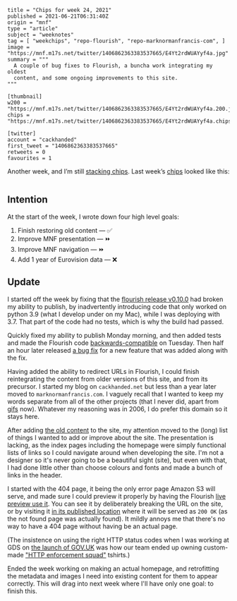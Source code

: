 ```
title = "Chips for week 24, 2021"
published = 2021-06-21T06:31:40Z
origin = "mnf"
type = "article"
subject = "weeknotes"
tag = [ "weekchips", "repo-flourish", "repo-marknormanfrancis-com", ]
image = "https://mnf.m17s.net/twitter/1406862363383537665/E4Yt2rdWUAYyf4a.jpg"
summary = """
  A couple of bug fixes to Flourish, a buncha work integrating my oldest
  content, and some ongoing improvements to this site.
"""

[thumbnail]
w200 = "https://mnf.m17s.net/twitter/1406862363383537665/E4Yt2rdWUAYyf4a.200.jpg"
chips = "https://mnf.m17s.net/twitter/1406862363383537665/E4Yt2rdWUAYyf4a.chips.jpg"

[twitter]
account = "cackhanded"
first_tweet = "1406862363383537665"
retweets = 0
favourites = 1
```

Another week, and I’m still [stacking chips][chips]. Last week’s
[chips][markers] looked like this:

[chips]: /2020/06/19/my-week-in-poker-chips
[markers]: /2020/08/22/my-weekchips-markers

<p class='image'><img src='https://mnf.m17s.net/2021/06/21/E4Yt2rdWUAYyf4a.jpg' alt=''></p>

## Intention

At the start of the week, I wrote down four high level goals:

1. Finish restoring old content — ✅
1. Improve MNF presentation — ⏩
1. Improve MNF navigation — ⏩
1. Add 1 year of Eurovision data — ❌


## Update

I started off the week by fixing that the [flourish release v0.10.0][v0100]
had broken my ability to publish, by inadvertently introducing code that only
worked on python 3.9 (what I develop under on my Mac), while I was deploying
with 3.7. That part of the code had no tests, which is why the build had
passed.

Quickly fixed my ability to publish Monday morning, and then added tests and
made the Flourish code [backwards-compatible][v0101] on Tuesday. Then half an
hour later released [a bug fix][v0102] for a new feature that was added along
with the fix.

[v0100]: /2021/06/11/flourish_release_0_10_0
[v0101]: /2021/06/15/flourish_release_0_10_1
[v0102]: /2021/06/15/flourish_release_0_10_2

Having added the ability to redirect URLs in Flourish, I could finish
reintegrating the content from older versions of this site, and from its
precursor. I started my blog on `cackhanded.net` but less than a year later
moved to `marknormanfrancis.com`. I vaguely recall that I wanted to keep my
words separate from all of the other projects (that I never did, apart from
[gifs][gifs] now). Whatever my reasoning was in 2006, I do prefer this domain
so it stays here.

[gifs]: https://gifs.cackhanded.net/

After adding [the old content][old] to the site, my attention moved to the
(long) list of things I wanted to add or improve about the site. The
presentation is lacking, as the index pages including the homepage were simply
functional lists of links so I could navigate around when developing the site.
I'm not a designer so it's never going to be a beautiful sight (site), but
even with that, I had done little other than choose colours and fonts and made
a bunch of links in the header.

I started with the 404 page, it being the only error page Amazon S3 will
serve, and made sure I could preview it properly by having the Flourish [live
preview use it][404s]. You can see it by deliberately breaking the URL on the
site, or by visiting it [in its published location][404] where it will be
served as `200 OK` (as the not found page was actually found). It mildly
annoys me that there's no way to have a 404 page without having be an actual
page.

(The insistence on using the right HTTP status codes when I was working at
GDS on [the launch of GOV.UK][gov] was how our team ended up owning
custom-made ["HTTP enforcement squad"][es] tshirts.)

Ended the week working on making an actual homepage, and retrofitting the
metadata and images I need into existing content for them to appear correctly.
This will drag into next week where I'll have only one goal: to finish this.


[old]: https://github.com/norm/marknormanfrancis.com/pull/70
[404s]: https://github.com/norm/flourish/commit/2c81ec27f8d0e868337d336f85b9a7019f06e378
[404]: https://marknormanfrancis.com/404
[gov]: https://gds.blog.gov.uk/2012/10/16/gov-uk-the-start/
[es]: https://www.flickr.com/photos/mn_francis/8279823923/
